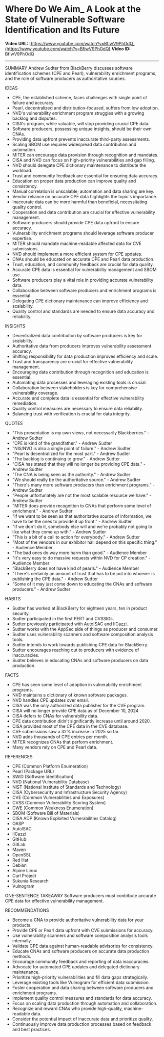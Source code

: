 # Where Do We Aim_ A Look at the State of Vulnerable Software Identification and Its Future

**Video URL:** [https://www.youtube.com/watch?v=BfiwV9PhOdQ](https://www.youtube.com/watch?v=BfiwV9PhOdQ)
**Video ID:** BfiwV9PhOdQ

---

SUMMARY
Andrew Sudter from BlackBerry discusses software identification schemes (CPE and Pearl), vulnerability enrichment programs, and the role of software producers as authoritative sources.

IDEAS
* CPE, the established scheme, faces challenges with single point of failure and accuracy.
* Pearl, decentralized and distribution-focused, suffers from low adoption.
* NVD's vulnerability enrichment program struggles with a growing backlog and disputes.
* CISA's program, while valuable, will stop providing crucial CPE data.
* Software producers, possessing unique insights, should be their own CNAs.
* Providing data upfront prevents inaccurate third-party assessments.
* Scaling SBOM use requires widespread data contribution and automation.
* MITER can encourage data provision through recognition and mandates.
* CISA and NVD can focus on high-priority vulnerabilities and gap filling.
* NVD should delegate CPE dictionary maintenance to distribute the workload.
* Trust and community feedback are essential for ensuring data accuracy.
* Education on proper data production can improve quality and consistency.
* Manual correlation is unscalable; automation and data sharing are key.
* Vendor reliance on accurate CPE data highlights the topic's importance.
* Inaccurate data can be more harmful than beneficial, necessitating quality control.
* Cooperation and data contribution are crucial for effective vulnerability management.
* Software producers should provide CPE data upfront to ensure accuracy.
* Vulnerability enrichment programs should leverage software producer expertise.
* MITER should mandate machine-readable affected data for CVE submissions.
* NVD should implement a more efficient system for CPE updates.
* CNAs should be educated on accurate CPE and Pearl data production.
* Trust, education, and community feedback are crucial for data quality.
* Accurate CPE data is essential for vulnerability management and SBOM use.
* Software producers play a vital role in providing accurate vulnerability data.
* Collaboration between software producers and enrichment programs is essential.
* Delegating CPE dictionary maintenance can improve efficiency and scalability.
* Quality control and standards are needed to ensure data accuracy and reliability.

INSIGHTS
* Decentralized data contribution by software producers is key for scalability.
* Authoritative data from producers improves vulnerability assessment accuracy.
* Shifting responsibility for data production improves efficiency and scale.
* Trust and transparency are crucial for effective vulnerability management.
* Encouraging data contribution through recognition and education is essential.
* Automating data processes and leveraging existing tools is crucial.
* Collaboration between stakeholders is key for comprehensive vulnerability coverage.
* Accurate and complete data is essential for effective vulnerability remediation.
* Quality control measures are necessary to ensure data reliability.
* Balancing trust with verification is crucial for data integrity.

QUOTES
* "This presentation is my own views, not necessarily Blackberries." - Andrew Sudter
* "CPE is kind of the grandfather." - Andrew Sudter
* "NIS/NVD is also a single point of failure." - Andrew Sudter
* "Pearl is decentralized for the most part." - Andrew Sudter
* "The backlog is continuing to grow." - Andrew Sudter
* "CISA has stated that they will no longer be providing CPE data." - Andrew Sudter
* "The CNA is being seen as the authority." - Andrew Sudter
* "We should really be the authoritative source." - Andrew Sudter
* "There's many more software producers than enrichment programs." - Andrew Sudter
* "People unfortunately are not the most scalable resource we have." - Andrew Sudter
* "MITER does provide recognition to CNAs that perform some level of enrichment." - Andrew Sudter
* "If we want to be seen as that authoritative source of information, we have to be the ones to provide it up front." - Andrew Sudter
* "If we don't do it, somebody else will and we're probably not going to like what they come up with." - Andrew Sudter
* "This is a bit of a call to action for everybody." - Andrew Sudter
* "Most of the vendors in our exhibitor hall depend on this specific thing." - Audience Member
* "The bad ones do way more harm than good." - Audience Member
* "It's very easy to do massive requests within NVD for CP creation." - Audience Member
* "BlackBerry does not have kind of pearls." - Audience Member
* "There's certainly an amount of trust that has to be put into whoever is publishing the CPE data." - Andrew Sudter
* "Some of it may just come down to educating the CNAs and software producers." - Andrew Sudter

HABITS
* Sudter has worked at BlackBerry for eighteen years, ten in product security.
* Sudter participated in the first PERT and CVSSIGs.
* Sudter previously participated with AutoISAC and IICazzi.
* Sudter works with the AppSec side of things as producer and consumer.
* Sudter uses vulnerability scanners and software composition analysis tools.
* Sudter intends to work towards publishing CPE data for BlackBerry.
* Sudter encourages reaching out to producers with evidence of inaccuracies.
* Sudter believes in educating CNAs and software producers on data production.

FACTS
* CPE has seen some level of adoption in vulnerability enrichment programs.
* NVD maintains a dictionary of known software packages.
* NVD handles CPE updates over email.
* CISA was the only authorized data publisher for the CVE program.
* CISA will no longer provide CPE data as of December 10, 2024.
* CISA defers to CNAs for vulnerability data.
* CPE data contribution didn't significantly increase until around 2020.
* CISA provided most of the CPE data in the CVE database.
* CVE submissions saw a 32% increase in 2025 so far.
* NVD adds thousands of CPE entries per month.
* MITER recognizes CNAs that perform enrichment.
* Many vendors rely on CPE and Pearl data.

REFERENCES
* CPE (Common Platform Enumeration)
* Pearl (Package URL)
* SWID (Software Identification)
* NVD (National Vulnerability Database)
* NIST (National Institute of Standards and Technology)
* CISA (Cybersecurity and Infrastructure Security Agency)
* CVE (Common Vulnerabilities and Exposures)
* CVSS (Common Vulnerability Scoring System)
* CWE (Common Weakness Enumeration)
* SBOM (Software Bill of Materials)
* CISA ADP (Known Exploited Vulnerabilities Catalog)
* OASP
* AutoISAC
* IICazzi
* GitHub
* GitLab
* Maven
* OpenSSL
* Red Hat
* Debian
* Alpine Linux
* Curl Project
* Sukunia Research
* Vulnogram

ONE-SENTENCE TAKEAWAY
Software producers must contribute accurate CPE data for effective vulnerability management.

RECOMMENDATIONS
* Become a CNA to provide authoritative vulnerability data for your products.
* Provide CPE or Pearl data upfront with CVE submissions for accuracy.
* Use vulnerability scanners and software composition analysis tools internally.
* Validate CPE data against human-readable advisories for consistency.
* Educate CNAs and software producers on accurate data production methods.
* Encourage community feedback and reporting of data inaccuracies.
* Advocate for automated CPE updates and delegated dictionary maintenance.
* Prioritize high-priority vulnerabilities and fill data gaps strategically.
* Leverage existing tools like Vulnogram for efficient data submission.
* Foster cooperation and data sharing between software producers and enrichment programs.
* Implement quality control measures and standards for data accuracy.
* Focus on scaling data production through automation and collaboration.
* Recognize and reward CNAs who provide high-quality, machine-readable data.
* Consider the potential impact of inaccurate data and prioritize quality.
* Continuously improve data production processes based on feedback and best practices.

